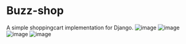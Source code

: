 # Buzz-shop
A simple shoppingcart implementation for Django.
![image](https://user-images.githubusercontent.com/40733546/117856401-31d21200-b2a9-11eb-9752-c009c4d172b3.png)
![image](https://user-images.githubusercontent.com/40733546/117856439-3bf41080-b2a9-11eb-8fae-6d67dfa8cbaa.png)
![image](https://user-images.githubusercontent.com/40733546/117856455-41515b00-b2a9-11eb-8728-92f461849403.png)
![image](https://user-images.githubusercontent.com/40733546/117856471-457d7880-b2a9-11eb-9225-8e761d00267a.png)
